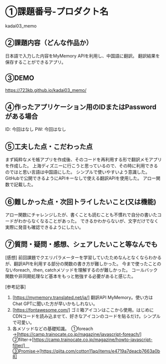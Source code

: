 # ①課題番号-プロダクト名

kadai03_memo

## ②課題内容（どんな作品か）

日本語で入力した内容をMyMemory APIを利用し、中国語に翻訳。
翻訳結果を保存することができるアプリ。

## ③DEMO

https://723kb.github.io/kadai03_memo/

## ④作ったアプリケーション用のIDまたはPasswordがある場合

ID: 今回はなし
PW: 今回はなし

## ⑤工夫した点・こだわった点

まず純粋なメモ帳アプリを作成後、そのコードを再利用する形で翻訳メモアプリを作成した。
上海ディズニーに行こうと思っているので、その時に利用できるのではと思い言語は中国語にした。
シンプルで使いやすいよう意識した。
GitHubで公開できるようにAPIキーなしで使える翻訳APIを使用した。
アロー関数で記載した。

## ⑥難しかった点・次回トライしたいこと(又は機能)

アロー関数にチャレンジしたが、書くことも読むことも不慣れで自分の書いたコードがわからなくなることがあった。
できるかわからないが、文字だけでなく実際に発音も確認できるようにしたい。

## ⑦質問・疑問・感想、シェアしたいこと等なんでも

[感想]
前回課題でクエリパラメーターを学習していたためなんとなくならわかるが、翻訳APIを利用する部分の関数の書き方が難しかった。
今まで使ったことのないforeach, .then, catchメソッドを理解するのが難しかった。
コールバック関数や非同期処理など基本をもっと勉強する必要があると感じた。

[参考記事]
1. [https://mymemory.translated.net/ja/] 翻訳API MyMemory。使い方はChat GPTに聞いた方が早いかもしれない。
2. [https://fontawesome.com/] ゴミ箱アイコンはここから使用。はじめにCDNコードを読み込ませて、好きなアイコンのコードを貼るだけ。シンプルで可愛い。
3. 各メソッドなどの基礎知識。　①foreach　→[https://camp.trainocate.co.jp/magazine/javascript-foreach/] ②filter→[https://camp.trainocate.co.jp/magazine/howto-javascript-filter/]　③Promise→[https://qiita.com/cotton11aq/items/e4719a7deacb7663a0b8] 

